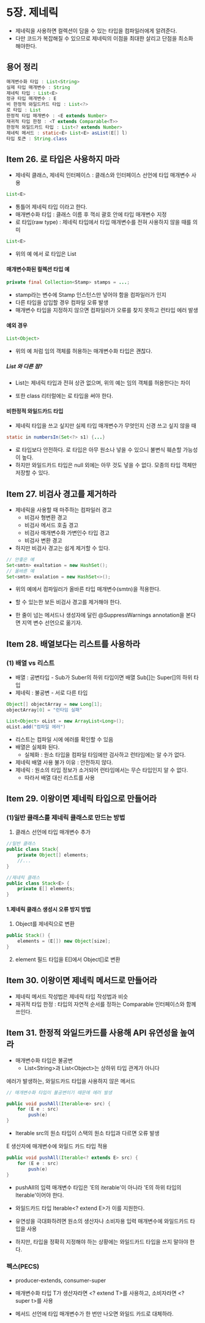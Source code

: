 # 5장. 제네릭

- 제네릭을 사용하면 컬렉션이 담을 수 있는 타입을 컴파일러에게 알려준다.
- 다만 코드가 복잡해질 수 있으므로 제네릭의 이점을 최대한 살리고 단점을 최소화 해야한다.



## 용어 정리

```java
매개변수화 타입 : List<String>
실제 타입 매개변수 : String
제네릭 타입 : List<E>
정규 타입 매개변수 : E
비 한정적 와일드카드 타입 : List<?>
로 타입 : List
한정적 타입 매개변수 : <E extends Number>
재귀적 타입 한정 : <T extends Comparable<T>>
한정적 와일드카드 타입 : List<? extends Number>
제네릭 메서드 : static<E> List<E> asList(E[] l)
타입 토큰 : String.class
```





## Item 26. 로 타입은 사용하지 마라

- 제네릭 클래스, 제네릭 인터페이스 : 클래스와 인터페이스 선언에 타입 매개변수 사용

```java
List<E>
```

- 통틀어 제네릭 타입 이라고 한다.
- 매개변수화 타입 : 클래스 이름 후 꺽쇠 괄호 안에 타입 매개변수 지정
- 로 타입(raw type) : 제네릭 타입에서 타입 매개변수를 전혀 사용하지 않을 때를 의미

```java
List<E>
```

- 위의 예 에서 로 타입은 List



#### 매개변수화된 컬렉션 타입 예

```java
private final Collection<Stamp> stamps = ...;
```

- stamp라는 변수에 Stamp 인스턴스만 넣어야 함을 컴파일러가 인지
- 다른 타입을 삽입할 경우 컴파일 오류 발생
- 매개변수 타입을 지정하지 않으면 컴파일러가 오류를 찾지 못하고 런타입 에러 발생



#### 예외 경우

```java
List<Object>
```

- 위의 예 처럼 임의 객체를 허용하는 매개변수화 타입은 괜찮다.

##### List 와 다른 점?

- List는 제네릭 타입과 전혀 상관 없으며, 위의 예는 임의 객체를 허용한다는 차이

- 또한 class 리터럴에는 로 타입을 써야 한다.



#### 비한정적 와일드카드 타입

- 제네릭 타입을 쓰고 싶지만 실제 타입 매개변수가 무엇인지 신경 쓰고 싶지 않을 때

```java
static in numbersIn(Set<?> s1) {...}
```

- 로 타입보다 안전하다. 로 타입은 아무 원소나 넣을 수 있으니 불변식 훼손할 가능성이 높다.
- 하지만 와일드카드 타입은 null 외에는 아무 것도 넣을 수 없다. 모종의 타입 객체만 저장할 수 있다.





## Item 27. 비검사 경고를 제거하라

- 제네릭을 사용할 때 마주하는 컴파일러 경고
  - 비검사 형변환 경고
  - 비검사 메서드 호출 경고
  - 비검사 매개변수화 가변인수 타입 경고
  - 비검사 변환 경고
- 하지만 비검사 경고는 쉽게 제거할 수 있다.

```java
// 안좋은 예
Set<smtn> exaltation = new HashSet();
// 올바른 예
Set<smtn> exalation = new HashSet<>();

```

- 위의 예에서 컴파일러가 올바른 타입 매개변수(smtn)을 적용한다.



- 할 수 있는한 보든 비검사 경고를 제거해야 한다.



- 한 줄이 넘는 메서드나 생성자에 달린 @SuppressWarnings annotation을 본다면 지역 변수 선언으로 옮기자.





## Item 28. 배열보다는 리스트를 사용하라

### (1) 배열 vs 리스트

- 배열 : 공변타입 - Sub가 Suber의 하위 타입이면 배열 Sub[]는 Super[]의 하위 타입
- 제네릭 : 불공변 - 서로 다른 타입

```java
Object[] objectArray = new Long[1];
objectArray[0] = "런타임 실패"
```

```java
List<Object> oList = new ArrayList<Long>();
oList.add("컴파일 에러")
```

- 리스트는 컴파일 시에 에러를 확인할 수 있음
- 배열은 실체화 된다.
  - 실체화 : 원소 타입을 컴파일 타임에만 검사하고 런타임에는 알 수가 없다.
- 제네릭 배열 사용 불가 이유 : 안전하지 않다.
- 제네릭 : 원소의 타입 정보가 소거되어 런타임에서는 무슨 타입인지 알 수 없다.
  - 따라서 배열 대신 리스트를 사용





## Item 29. 이왕이면 제네릭 타입으로 만들어라

### (1)일반 클래스를 제네릭 클래스로 만드는 방법

1. 클래스 선언에 타입 매개변수 추가

```java
//일반 클래스
public class Stack{
    private Object[] elements;
    //...
}

//제네릭 클래스
public class Stack<E> {
    private E[] elements;
}
```

#### 1.제네릭 클래스 생성시 오류 방지 방법

1. Object를 제네릭으로 변환

```java
public Stack() {
    elements = (E[]) new Object[size];
}
```

2. element 필드 타입을 E[]에서 Object[]로 변환





## Item 30. 이왕이면 제네릭 메서드로 만들어라

- 제네릭 메서드 작성법은 제네릭 타입 작성법과 비슷
- 재귀적 타입 한정 : 타입의 자연적 순서를 정하는 Comparable 인터페이스와 함께 쓰인다.





## Item 31. 한정적 와일드카드를 사용해 API 유연성을 높여라

- 매개변수화 타입은 불공변
  - List\<String>과 List\<Object>는 상하위 타입 관계가 아니다

에러가 발생하는, 와일드카드 타입을 사용하지 않은 메서드

```java
// 매개변수화 타입이 불공변이기 때문에 에러 발생

public void pushAll(Iterable<e> src) {
    for (E e : src)
        push(e)
}
```

- Iterable src의 원소 타입이 스택의 원소 타입과 다르면 오류 발생



E 생산자에 매개변수에 와일드 카드 타입 적용

```java
public void pushAll(Iterable<? extends E> src) {
    for (E e : src)
        push(e)
}
```

- pushAll의 입력 매개변수 타입은 'E의 iterable'이 아니라 'E의 하위 타입의 Iterable'이어야 한다.
- 와일드카드 타입 Iterable<? extend E>가 이를 지원한다.



- 유연성을 극대화하려면 원소의 생산자나 소비자용 입력 매개변수에 와일드카드 타입을 사용
- 하지만, 타입을 정확히 지정해야 하는 상황에는 와일드카드 타입을 쓰지 말아야 한다.



### 펙스(PECS)

- producer-extends, consumer-super
- 매개변수화 타입 T가 생산자라면 <? extend T>를 사용하고, 소비자라면 <? super t>를 사용



- 메서드 선언에 타입 매개변수가 한 번만 나오면 와일드 카드로 대체하라.











